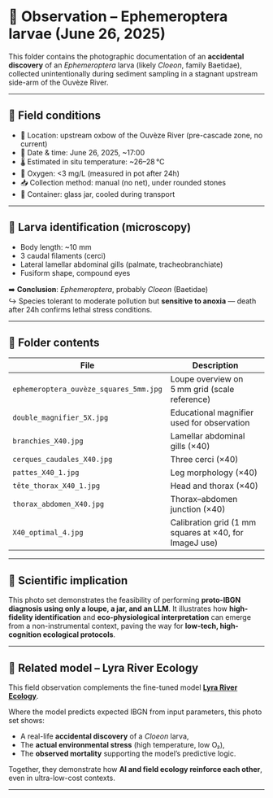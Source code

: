 # 🧬 Observation – Ephemeroptera larvae (June 26, 2025)

This folder contains the photographic documentation of an **accidental discovery** of an *Ephemeroptera* larva (likely *Cloeon*, family Baetidae), collected unintentionally during sediment sampling in a stagnant upstream side-arm of the Ouvèze River.

---

## 📅 Field conditions

- 📍 Location: upstream oxbow of the Ouvèze River (pre-cascade zone, no current)
- 📆 Date & time: June 26, 2025, ~17:00
- 🌡️ Estimated in situ temperature: ~26–28 °C
- 🫧 Oxygen: <3 mg/L (measured in pot after 24h)
- 📥 Collection method: manual (no net), under rounded stones
- 🫙 Container: glass jar, cooled during transport

---

## 🔬 Larva identification (microscopy)

- Body length: ~10 mm
- 3 caudal filaments (cerci)
- Lateral lamellar abdominal gills (palmate, tracheobranchiate)
- Fusiform shape, compound eyes

➡️ **Conclusion**: *Ephemeroptera*, probably *Cloeon* (Baetidae)  
↪️ Species tolerant to moderate pollution but **sensitive to anoxia** — death after 24h confirms lethal stress conditions.

---

## 📁 Folder contents

| File | Description |
|------|-------------|
| `ephemeroptera_ouvèze_squares_5mm.jpg` | Loupe overview on 5 mm grid (scale reference) |
| `double_magnifier_5X.jpg` | Educational magnifier used for observation |
| `branchies_X40.jpg` | Lamellar abdominal gills (×40) |
| `cerques_caudales_X40.jpg` | Three cerci (×40) |
| `pattes_X40_1.jpg` | Leg morphology (×40) |
| `tête_thorax_X40_1.jpg` | Head and thorax (×40) |
| `thorax_abdomen_X40.jpg` | Thorax–abdomen junction (×40) |
| `X40_optimal_4.jpg` | Calibration grid (1 mm squares at ×40, for ImageJ use) |

---

## 🧪 Scientific implication

This photo set demonstrates the feasibility of performing **proto-IBGN diagnosis using only a loupe, a jar, and an LLM**. It illustrates how **high-fidelity identification** and **eco-physiological interpretation** can emerge from a non-instrumental context, paving the way for **low-tech, high-cognition ecological protocols**.

---

## 🔗 Related model – Lyra River Ecology

This field observation complements the fine-tuned model **[Lyra River Ecology](https://github.com/Jerome-openclassroom/Lyra_River_quality)**.

Where the model predicts expected IBGN from input parameters, this photo set shows:
- A real-life **accidental discovery** of a *Cloeon* larva,
- The **actual environmental stress** (high temperature, low O₂),
- The **observed mortality** supporting the model’s predictive logic.

Together, they demonstrate how **AI and field ecology reinforce each other**, even in ultra-low-cost contexts.

---
